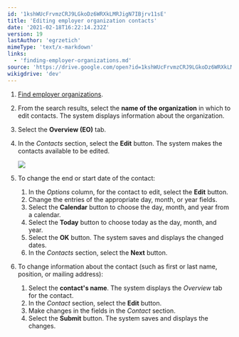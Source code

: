 ```yaml
---
id: '1kshWUcFrvmzCRJ9LGkoDz6WRXkLMRJigN7IBjrv11sE'
title: 'Editing employer organization contacts'
date: '2021-02-18T16:22:14.232Z'
version: 19
lastAuthor: 'egrzetich'
mimeType: 'text/x-markdown'
links:
  - 'finding-employer-organizations.md'
source: 'https://drive.google.com/open?id=1kshWUcFrvmzCRJ9LGkoDz6WRXkLMRJigN7IBjrv11sE'
wikigdrive: 'dev'
---
```

1. [Find employer organizations](finding-employer-organizations.md).
2. From the search results, select the <strong>name of the organization</strong> in which to edit contacts. The system displays information about the organization.
3. Select the <strong>Overview (EO)</strong> tab.
4. In the <em>Contacts</em> section, select the <strong>Edit</strong> button. The system makes the contacts available to be edited.

   <img src="../editing-employer-organization-contacts.assets/49e42941acacd24f80fe8f38228e1995.png" />

5. To change the end or start date of the contact:
   1. In the <em>Options</em> column, for the contact to edit, select the <strong>Edit</strong> button.
   2. Change the entries of the appropriate day, month, or year fields.
   3. Select the <strong>Calendar</strong> button to choose the day, month, and year from a calendar.
   4. Select the <strong>Today</strong> button to choose today as the day, month, and year.
   5. Select the <strong>OK</strong> button. The system saves and displays the changed dates.
   6. In the <em>Contacts</em> section, select the <strong>Next</strong> button. 
1. To change information about the contact (such as first or last name, position, or mailing address):
   1. Select the <strong>contact's name</strong>. The system displays the <em>Overview</em> tab for the contact.
   2. In the <em>Contact</em> section, select the <strong>Edit</strong> button.
   3. Make changes in the fields in the <em>Contact</em> section.
   4. Select the <strong>Submit</strong> button. The system saves and displays the changes.
